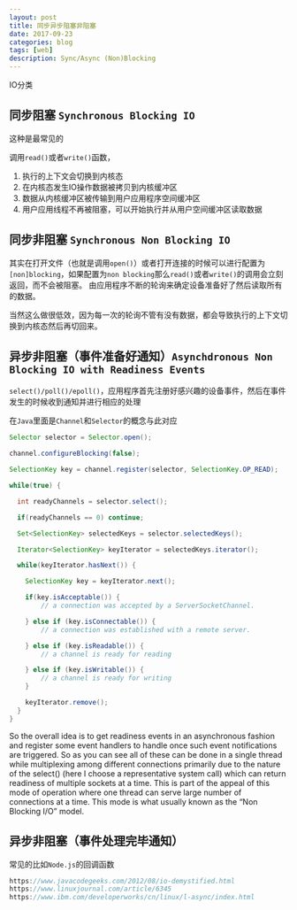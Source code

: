 ```yaml
---
layout: post
title: 同步异步阻塞非阻塞
date: 2017-09-23
categories: blog
tags: [web]
description: Sync/Async (Non)Blocking
---
```


IO分类

## 同步阻塞 `Synchronous Blocking IO`

这种是最常见的

调用`read()`或者`write()`函数，

1. 执行的上下文会切换到内核态
2. 在内核态发生IO操作数据被拷贝到内核缓冲区
3. 数据从内核缓冲区被传输到用户应用程序空间缓冲区
4. 用户应用线程不再被阻塞，可以开始执行并从用户空间缓冲区读取数据

## 同步非阻塞 `Synchronous Non Blocking IO`

其实在打开文件（也就是调用`open()`）或者打开连接的时候可以进行配置为`[non]blocking`，如果配置为`non blocking`那么`read()`或者`write()`的调用会立刻返回，而不会被阻塞。
由应用程序不断的轮询来确定设备准备好了然后读取所有的数据。

当然这么做很低效，因为每一次的轮询不管有没有数据，都会导致执行的上下文切换到内核态然后再切回来。

## 异步非阻塞（事件准备好通知）`Asynchdronous Non Blocking IO with Readiness Events`

`select()/poll()/epoll()`，应用程序首先注册好感兴趣的设备事件，然后在事件发生的时候收到通知并进行相应的处理

在`Java`里面是`Channel`和`Selector`的概念与此对应

```java
Selector selector = Selector.open();

channel.configureBlocking(false);

SelectionKey key = channel.register(selector, SelectionKey.OP_READ);

while(true) {

  int readyChannels = selector.select();

  if(readyChannels == 0) continue;

  Set<SelectionKey> selectedKeys = selector.selectedKeys();

  Iterator<SelectionKey> keyIterator = selectedKeys.iterator();

  while(keyIterator.hasNext()) {

    SelectionKey key = keyIterator.next();

    if(key.isAcceptable()) {
        // a connection was accepted by a ServerSocketChannel.

    } else if (key.isConnectable()) {
        // a connection was established with a remote server.

    } else if (key.isReadable()) {
        // a channel is ready for reading

    } else if (key.isWritable()) {
        // a channel is ready for writing
    }

    keyIterator.remove();
  }
}
```

So the overall idea is to get readiness events in an asynchronous fashion and register some event handlers to handle once such event notifications are triggered. So as you can see all of these can be done in a single  thread while multiplexing among different connections primarily due to the nature of the select() (here I  choose a representative system call) which can return readiness of multiple sockets at a time. This is part of the appeal of this mode of operation where one thread can serve large number of connections at a time. This
mode is what usually known as the “Non Blocking I/O” model.

## 异步非阻塞（事件处理完毕通知）

常见的比如`Node.js`的回调函数

```java
https://www.javacodegeeks.com/2012/08/io-demystified.html
https://www.linuxjournal.com/article/6345
https://www.ibm.com/developerworks/cn/linux/l-async/index.html
```
